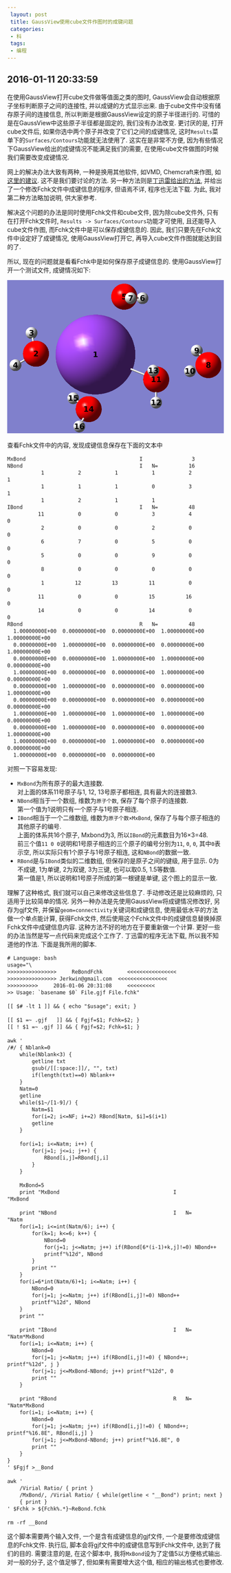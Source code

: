 ```yaml
---
 layout: post
 title: GaussView使用cube文件作图时的成键问题
 categories:
 - 科
 tags:
 - 编程
---
```


## 2016-01-11 20:33:59

在使用GaussView打开cube文件做等值面之类的图时, GaussView会自动根据原子坐标判断原子之间的连接性, 并以成键的方式显示出来. 由于cube文件中没有储存原子间的连接信息, 所以判断是根据GaussView设定的原子半径进行的. 可惜的是在GaussView中这些原子半径都是固定的, 我们没有办法改变. 更讨厌的是, 打开cube文件后, 如果你选中两个原子并改变了它们之间的成键情况, 这时`Results`菜单下的`Surfaces/Contours`功能就无法使用了. 这实在是非常不方便, 因为有些情况下GaussView给出的成键情况不能满足我们的需要, 在使用cube文件做图的时候我们需要改变成键情况.

网上的解决办法大致有两种, 一种是换用其他软件, 如VMD, Chemcraft来作图, 如[这里的建议](http://bbs.keinsci.com/thread-405-1-1.html). 这不是我们要讨论的方法.
另一种方法则是[丁迅雷给出的方法](http://blog.sciencenet.cn/blog-482864-518758.html), 并给出了一个修改Fchk文件中成键信息的程序, 但语焉不详, 程序也无法下载. 为此, 我对第二种方法略加说明, 供大家参考.

解决这个问题的办法是同时使用Fchk文件和cube文件, 因为除cube文件外, 只有在打开Fchk文件时, `Results -> Surfaces/Contours`功能才可使用, 且还能导入cube文件作图, 而Fchk文件中是可以保存成键信息的. 因此, 我们只要先在Fchk文件中设定好了成键情况, 使用GaussView打开它, 再导入cube文件作图就能达到目的了.

所以, 现在的问题就是看看Fchk中是如何保存原子成键信息的. 使用GaussView打开一个测试文件, 成键情况如下:

![](/pic/Fchk.png)

查看Fchk文件中的内容, 发现成键信息保存在下面的文本中

	MxBond                                     I                3
	NBond                                      I   N=          16
	           1           2           1           1           2           1
	           1           1           1           0           3           1
	           1           2           1           1
	IBond                                      I   N=          48
	          11           0           0           3           4           0
	           2           0           0           2           0           0
	           6           7           0           5           0           0
	           5           0           0           9           0           0
	           8           0           0           0           0           0
	           1          12          13          11           0           0
	          11           0           0          15          16           0
	          14           0           0          14           0           0
	RBond                                      R   N=          48
	  1.00000000E+00  0.00000000E+00  0.00000000E+00  1.00000000E+00  1.00000000E+00
	  0.00000000E+00  1.00000000E+00  0.00000000E+00  0.00000000E+00  1.00000000E+00
	  0.00000000E+00  0.00000000E+00  1.00000000E+00  1.00000000E+00  0.00000000E+00
	  1.00000000E+00  0.00000000E+00  0.00000000E+00  1.00000000E+00  0.00000000E+00
	  0.00000000E+00  1.00000000E+00  0.00000000E+00  0.00000000E+00  1.00000000E+00
	  0.00000000E+00  0.00000000E+00  0.00000000E+00  0.00000000E+00  0.00000000E+00
	  1.00000000E+00  1.00000000E+00  1.00000000E+00  1.00000000E+00  0.00000000E+00
	  0.00000000E+00  1.00000000E+00  0.00000000E+00  0.00000000E+00  1.00000000E+00
	  1.00000000E+00  0.00000000E+00  1.00000000E+00  0.00000000E+00  0.00000000E+00
	  1.00000000E+00  0.00000000E+00  0.00000000E+00

对照一下容易发现:

- `MxBond`为所有原子的最大连接数.  
	对上面的体系11号原子与1, 12, 13号原子都相连, 具有最大的连接数3.
- `NBond`相当于一个数组, 维数为`原子个数`, 保存了每个原子的连接数.  
	第一个值为1说明只有一个原子与1号原子相连.
- `IBond`相当于一个二维数组, 维数为`原子个数×MxBond`, 保存了与每个原子相连的其他原子的编号.  
	上面的体系共16个原子, Mxbond为3, 所以`IBond`的元素数目为16×3=48.  
	前三个值`11 0 0`说明和1号原子相连的三个原子的编号分别为`11`, `0`, `0`, 其中`0`表示空, 所以实际只有1个原子与1号原子相连, 这和`NBond`的数据一致.
- `RBond`是与`IBond`类似的二维数组, 但保存的是原子之间的键级, 用于显示. 0为不成键, 1为单键, 2为双键, 3为三键, 也可以取0.5, 1.5等数值.  
	第一值是1, 所以说明和1号原子所成的第一根键是单键, 这个图上的显示一致.

理解了这种格式, 我们就可以自己来修改这些信息了. 手动修改还是比较麻烦的, 只适用于比较简单的情况. 另外一种办法是先使用GaussView将成键情况修改好, 另存为gjf文件, 并保留`geom=connectivity`关键词和成键信息, 使用最低水平的方法做一个单点能计算, 获得Fchk文件, 然后使用这个Fchk文件中的成键信息替换掉原Fchk文件中成键信息内容. 这种方法不好的地方在于要重新做一个计算. 更好一些的办法当然是写一点代码来完成这个工作了. 丁迅雷的程序无法下载, 所以我不知道他的作法. 下面是我所用的脚本.

<pre class="line-numbers" data-start="0"><code class="language-bash"># Language: bash
usage="\
>>>>>>>>>>>>>>>>     ReBondFchk        <<<<<<<<<<<<<<<<
>>>>>>>>>>>>>>>> Jerkwin@gmail.com  <<<<<<<<<<<<<<<<
>>>>>>>>>>     2016-01-06 20:31:08     <<<<<<<<<
>> Usage: `basename $0` File.gjf File.fchk"

[[ $# -lt 1 ]] && { echo "$usage"; exit; }

[[ $1 =~ .gjf   ]] && { Fgjf=$1; Fchk=$2; }
[[ ! $1 =~ .gjf ]] && { Fgjf=$2; Fchk=$1; }

awk '
/#/ { Nblank=0
	while(Nblank<3) {
		getline txt
		gsub(/[[:space:]]/, "", txt)
		if(length(txt)==0) Nblank++
	}
	Natm=0
	getline
	while($1~/[1-9]/) {
		Natm=$1
		for(i=2; i<=NF; i+=2) RBond[Natm, $i]=$(i+1)
		getline
	}

	for(i=1; i<=Natm; i++) {
		for(j=1; j<=i; j++) {
			RBond[i,j]=RBond[j,i]
		}
	}

	MxBond=5
	print "MxBond                                     I                "MxBond

	print "NBond                                      I   N=          "Natm
	for(i=1; i<=int(Natm/6); i++) {
		for(k=1; k<=6; k++) {
			NBond=0
			for(j=1; j<=Natm; j++) if(RBond[6*(i-1)+k,j]!=0) NBond++
			printf"%12d", NBond
		}
		print ""
	}
	for(i=6*int(Natm/6)+1; i<=Natm; i++) {
		NBond=0
		for(j=1; j<=Natm; j++) if(RBond[i,j]!=0) NBond++
		printf"%12d", NBond
	}
	print ""

	print "IBond                                      I   N=          "Natm*MxBond
	for(i=1; i<=Natm; i++) {
		NBond=0
		for(j=1; j<=Natm; j++) if(RBond[i,j]!=0) { NBond++; printf"%12d", j }
		for(j=1; j<=MxBond-NBond; j++) printf"%12d", 0
		print ""
	}

	print "RBond                                      R   N=          "Natm*MxBond
	for(i=1; i<=Natm; i++) {
		NBond=0
		for(j=1; j<=Natm; j++) if(RBond[i,j]!=0) { NBond++; printf"%16.8E", RBond[i,j] }
		for(j=1; j<=MxBond-NBond; j++) printf"%16.8E", 0
		print ""
	}
}
' $Fgjf >__Bond

awk '
	/Virial Ratio/ { print }
	/MxBond/, /Virial Ratio/ { while(getline < "__Bond") print; next }
	{ print }
' $Fchk > ${Fchk%.*}~ReBond.fchk

rm -rf __Bond
</code></pre>

这个脚本需要两个输入文件, 一个是含有成键信息的gjf文件, 一个是要修改成键信息的Fchk文件. 执行后, 脚本会将gjf文件中的成键信息写到Fchk文件中, 达到了我们的目的. 需要注意的是, 在这个脚本中, 我将`MxBond`设为了定值5以方便格式输出. 对一般的分子, 这个值足够了, 但如果有需要增大这个值, 相应的输出格式也要修改.

